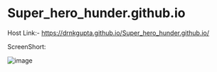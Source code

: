 # Super_hero_hunder.github.io


Host Link:- https://drnkgupta.github.io/Super_hero_hunder.github.io/




ScreenShort:

![image](https://user-images.githubusercontent.com/98959174/222955510-c8f4df6f-1228-401d-b231-1ad78d77621a.png)
